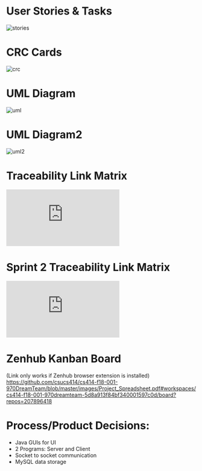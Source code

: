 # User Stories & Tasks
![stories](https://github.com/csucs414/cs414-f18-001-970DreamTeam/blob/master/images/UserStories.jpg)


# CRC Cards
![crc](https://github.com/csucs414/cs414-f18-001-970DreamTeam/blob/master/images/CRCCards.png)

# UML Diagram
![uml](https://github.com/csucs414/cs414-f18-001-970DreamTeam/blob/master/images/projectUML.jpg)

# UML Diagram2
![uml2](https://github.com/csucs414/cs414-f18-001-970DreamTeam/blob/master/images/UML%20Class%20Diagram.jpeg)

# Traceability Link Matrix
![matrix](https://github.com/csucs414/cs414-f18-001-970DreamTeam/blob/master/images/Project_Spreadsheet.pdf)

# Sprint 2 Traceability Link Matrix
![sprint2matrix](https://github.com/csucs414/cs414-f18-001-970DreamTeam/blob/master/images/Sprint2%20matrix.pdf)

# Zenhub Kanban Board
(Link only works if Zenhub browser extension is installed)
https://github.com/csucs414/cs414-f18-001-970DreamTeam/blob/master/images/Project_Spreadsheet.pdf#workspaces/cs414-f18-001-970dreamteam-5d8a913f84bf340001597c0d/board?repos=207896418

# Process/Product Decisions:
* Java GUIs for UI
* 2 Programs: Server and Client
* Socket to socket communication
* MySQL data storage

